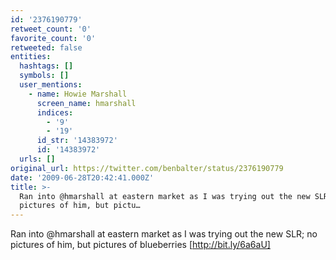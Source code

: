 ```yaml
---
id: '2376190779'
retweet_count: '0'
favorite_count: '0'
retweeted: false
entities:
  hashtags: []
  symbols: []
  user_mentions:
    - name: Howie Marshall
      screen_name: hmarshall
      indices:
        - '9'
        - '19'
      id_str: '14383972'
      id: '14383972'
  urls: []
original_url: https://twitter.com/benbalter/status/2376190779
date: '2009-06-28T20:42:41.000Z'
title: >-
  Ran into @hmarshall at eastern market as I was trying out the new SLR; no
  pictures of him, but pictu…
---
```


Ran into @hmarshall at eastern market as I was trying out the new SLR; no pictures of him, but pictures of blueberries [http://bit.ly/6a6aU]